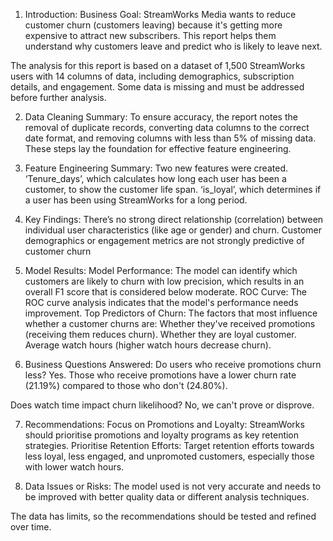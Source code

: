 1. Introduction:
Business Goal: StreamWorks Media wants to reduce customer churn (customers leaving) because it's getting more expensive to attract new subscribers. This report helps them understand why customers leave and predict who is likely to leave next.

The analysis for this report is based on a dataset of 1,500 StreamWorks users with 14 columns of data, including demographics, subscription details, and engagement. Some data is missing and must be addressed before further analysis.

2. Data Cleaning Summary:
To ensure accuracy, the report notes the removal of duplicate records, converting data columns to the correct date format, and removing columns with less than 5% of missing data. These steps lay the foundation for effective feature engineering.

3. Feature Engineering Summary:
Two new features were created. ‘Tenure_days’, which calculates how long each user has been a customer, to show the customer life span. ‘is_loyal’, which determines if a user has been using StreamWorks for a long period.

4. Key Findings:
There’s no strong direct relationship (correlation) between individual user characteristics (like age or gender) and churn.
Customer demographics or engagement metrics are not strongly predictive of customer churn

5. Model Results:
Model Performance: The model can identify which customers are likely to churn with low precision, which results in an overall F1 score that is considered below moderate.
ROC Curve: The ROC curve analysis indicates that the model's performance needs improvement.
Top Predictors of Churn: The factors that most influence whether a customer churns are:
Whether they've received promotions (receiving them reduces churn).
Whether they are loyal customer.
Average watch hours (higher watch hours decrease churn).

6. Business Questions Answered:
Do users who receive promotions churn less?
Yes. Those who receive promotions have a lower churn rate (21.19%) compared to those who don't (24.80%).

Does watch time impact churn likelihood?
No, we can't prove or disprove.

7. Recommendations:
Focus on Promotions and Loyalty: StreamWorks should prioritise promotions and loyalty programs as key retention strategies.
Prioritise Retention Efforts: Target retention efforts towards less loyal, less engaged, and unpromoted customers, especially those with lower watch hours.

8. Data Issues or Risks:
The model used is not very accurate and needs to be improved with better quality data or different analysis techniques.

The data has limits, so the recommendations should be tested and refined over time.
